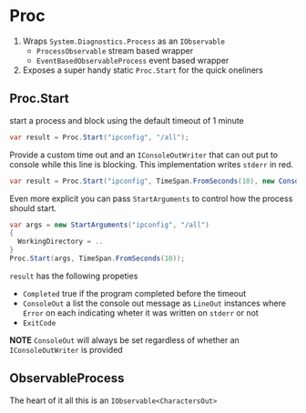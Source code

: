 # Proc

1. Wraps `System.Diagnostics.Process` as an `IObservable` 
    * `ProcessObservable` stream based wrapper
    * `EventBasedObservableProcess` event based wrapper
2. Exposes a super handy static `Proc.Start` for the quick oneliners


## Proc.Start

start a process and block using the default timeout of 1 minute
```csharp
var result = Proc.Start("ipconfig", "/all");
```

Provide a custom time out and an `IConsoleOutWriter` that can out put to console 
while this line is blocking. This implementation writes `stderr` in red.
```csharp
var result = Proc.Start("ipconfig", TimeSpan.FromSeconds(10), new ConsoleOutColorWriter());
```

Even more explicit you can pass `StartArguments` to control how the process should start.

```csharp
var args = new StartArguments("ipconfig", "/all")
{
  WorkingDirectory = ..
}
Proc.Start(args, TimeSpan.FromSeconds(10));
```

`result` has the following propeties

* `Completed` true if the program completed before the timeout
* `ConsoleOut` a list the console out message as `LineOut` 
   instances where `Error` on each indicating wheter it was written on `stderr` or not
* `ExitCode` 

**NOTE** `ConsoleOut` will always be set regardless of whether an `IConsoleOutWriter` is provided

## ObservableProcess

The heart of it all this is an `IObservable<CharactersOut>`

